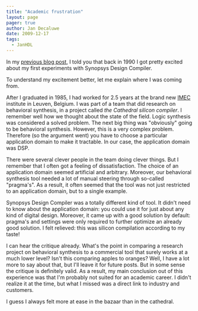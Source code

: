```yaml
---
title: "Academic frustration"
layout: page 
pager: true
author: Jan Decaluwe
date: 2009-12-17
tags: 
  - JanHDL
---
```

In my <a href="/blog/jan/synthesis-was-my-first-love.html">previous blog post</a>, I told you that back in 1990 I got pretty excited about my first experiments with Synopsys Design Compiler.

To understand my excitement better, let me explain where I was coming from.

After I graduated in 1985, I had worked for 2.5 years at the brand new <a href="http://www.imec.be" class="elf-external elf-icon">IMEC</a> institute in Leuven, Belgium. I was part of a team that did research on behavioral synthesis, in a project called <em>the Cathedral silicon compiler</em>. I remember well how we thought about the state of the field. Logic synthesis was considered a solved problem. The next big thing was "obviously" going to be behavioral synthesis. However, this is a very complex problem. Therefore (so the argument went) you have to choose a particular application domain to make it tractable. In our case, the application domain was DSP.

There were several clever people in the team doing clever things. But I remember that I often got a feeling of dissatisfaction. The choice of an application domain seemed artificial and arbitrary. Moreover, our behavioral synthesis tool needed a lot of manual steering through so-called "pragma's". As a result, it often seemed that the tool was not just restricted to an application domain, but to a single example.

Synopsys Design Compiler was a totally different kind of tool. It didn't need to know about the application domain: you could use it for just about any kind of digital design. Moreover, it came up with a good solution by default: pragma's and settings were only required to further optimize an already good solution. I felt relieved: this was silicon compilation according to my taste!

I can hear the critique already. What's the point in comparing a research project on behavioral synthesis to a commercial tool that surely works at a much lower level? Isn't this comparing apples to oranges? Well, I have a lot more to say about that, but I'll leave it for future posts. But in some sense the critique is definitely valid. As a result, my main conclusion out of this experience was that I'm probably not suited for an academic career. I didn't realize it at the time, but what I missed was a direct link to industry and customers.

I guess I always felt more at ease in the bazaar than in the cathedral.

